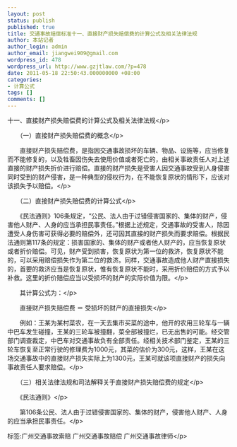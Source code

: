 ```yaml
---
layout: post
status: publish
published: true
title: 交通事故赔偿标准十一、直接财产损失赔偿费的计算公式及相关法律法规
author: 本站记者
author_login: admin
author_email: jiangwei909@gmail.com
wordpress_id: 478
wordpress_url: http://www.gzjtlaw.com/?p=478
date: 2011-05-18 22:50:43.000000000 +08:00
categories:
- 计算公式
tags: []
comments: []
---
```

<p>十一、直接财产损失赔偿费的计算公式及相关法律法规<&#47;p><p>　　（一）直接财产损失赔偿费的概念<&#47;p><p>　　直接财产损失赔偿费，是指因交通事故损坏的车辆、物品、设施等，应当修复而不能修复的，以及牲畜因伤失去使用价值或者死亡的，由相关事故责任人对上述直接的财产损失折价进行赔偿。直接的财产损失是受害人因交通事故受到人身侵害同时受到的财产侵害，是一种典型的侵权行为，在不能恢复原状的情形下，应该对该损失予以赔偿。<&#47;p><p>　　（二）直接财产损失赔偿费的计算公式<&#47;p><p>　　《民法通则》106条规定，&ldquo;公民、法人由于过错侵害国家的、集体的财产，侵害他人财产、人身的应当承担民事责任。&rdquo;根据上述规定，交通事故的受害人，除因遭受人身伤害可获得必要的赔偿外，还可因其直接的财产损失而要求赔偿。根据民法通则第117条的规定：损害国家的、集体的财产或者他人财产的，应当恢复原状或者折价赔偿。可见，财产受到损害，恢复原状为第一位的救济，恢复原状不能的，可以采用赔偿损失作为第二位的救济。同样，交通事故造成他人财产直接损失的，首要的救济应当是恢复原状，惟有恢复原状不能时，采用折价赔偿的方式予以补救。这里的折价赔偿应当以受损坏的财产的实际价值为限。<&#47;p><p>　　其计算公式为：<&#47;p><p>　　直接财产损失赔偿费 ＝ 受损坏的财产的直接损失<&#47;p><p>　　例如：王某为某村菜农，在一天去集市买菜的途中，他开的农用三轮车与一辆中巴车发生碰撞，王某的三轮车被撞翻，菜全部被撞烂，已无出售的可能。经交管部门调查裁定，中巴车对交通事故负有全部责任。经相关技术部门鉴定，王某的三轮车恢复至正常行驶的修理费为1000元，其菜的估价为300元，这样，王某在这场交通事故中的直接财产损失实际上为1300元，王某可就该项直接财产的损失向事故责任人要求赔偿。<&#47;p><p>　　（三）相关法律法规和司法解释关于直接财产损失赔偿费的规定<&#47;p><p>　　《民法通则》<&#47;p><p>　　第106条公民、法人由于过错侵害国家的、集体的财产，侵害他人财产、人身的应当承担民事责任。<&#47;p><br&#47;><p>标签:广州交通事故索赔 广州交通事故赔偿 广州交通事故律师<&#47;p>
